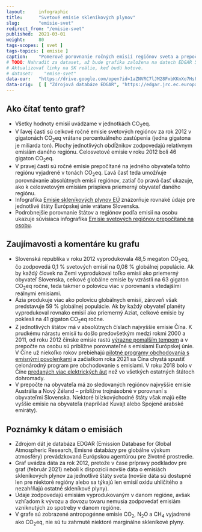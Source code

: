 ```yaml
---
layout:     infographic
title:      "Svetové emisie skleníkových plynov"
slug:       "emisie-svet"
redirect_from: "/emisie-svet"
published:  2021-03-01
weight:     80
tags-scopes: [ svet ]
tags-topics: [ emisie ]
caption:    "Pomerové porovnanie ročných emisií regiónov sveta a prepočet na obyvateľa."
# TODO: Nahradit za dataset, až bude grafika založena na datech EDGAR 5.
# Aktualizovať linky na SK reálie, keď budú hotové.
# dataset:    "emise-svet"
data-our:   "https://drive.google.com/open?id=1aZNVRC7lJM28FxbKKnXo7HsPlyE2RaMbG3KDs8igwec"
data-orig:  [ [ "Zdrojová databáze EDGAR", "https://edgar.jrc.ec.europa.eu/overview.php?v=432_GHG" ] ]
---
```


## Ako čítať tento graf?

* Všetky hodnoty emisií uvádzame v jednotkách <glossary id="co2eq">CO<sub>2</sub>eq</glossary>.
* V ľavej časti sú celkové ročné emisie svetových regiónov za rok 2012 v gigatonách CO<sub>2</sub>eq vrátane percentuálneho zastúpenia (jedna gigatona je miliarda ton). Plochy jednotlivých obdĺžnikov zodpovedajú relatívnym emisiám daného regiónu. Celosvetové emisie v roku 2012 boli 46 gigaton CO<sub>2</sub>eq.
* V pravej časti sú ročné emisie prepočítané na jedného obyvateľa tohto regiónu vyjadrené v tonách CO<sub>2</sub>eq. Ľavá časť teda umožňuje porovnávanie absolútnych emisií regiónov, zatiaľ čo pravá časť ukazuje, ako k celosvetovým emisiám prispieva priemerný obyvateľ daného regiónu.
* Infografika [Emisie skleníkových plynov EÚ](https://faktaoklimatu.cz/infografiky/emise-eu-na-osobu) znázorňuje rovnaké údaje pre jednotlivé štáty Európskej únie vrátane Slovenska.
* Podrobnejšie porovnanie štátov a regiónov podľa emisií na osobu ukazuje súvisiaca infografika [Emisie svetových regiónov prepočítané na osobu](https://faktaoklimatu.cz/infografiky/emise-svet-na-osobu).

## Zaujímavosti a komentáre ku grafu

* Slovenská republika v roku 2012 vyprodukovala 48,5 megaton CO<sub>2</sub>eq, čo zodpovedá 0,1 % svetových emisií na 0,08 % globálnej populácie. Ak by každý človek na Zemi vyprodukoval toľko emisií ako priemerný obyvateľ Slovenska, celkové globálne emisie by vzrástli na 63 gigaton CO<sub>2</sub>eq ročne, teda takmer o polovicu viac v porovnaní s vtedajšími reálnymi emisiami.
* Ázia produkuje viac ako polovicu globálnych emisií, zároveň však predstavuje 59 % globálnej populácie. Ak by každý obyvateľ planéty vyprodukoval rovnako emisií ako priemerný Aziat, celkové emisie by poklesli na 41 gigaton CO<sub>2</sub>eq ročne.
* Z jednotlivých štátov má v absolútnych číslach najvyššie emisie Čína. K prudkému nárastu emisií tu došlo predovšetkým medzi rokmi 2000 a 2011, od roku 2012 čínske emisie rastú [výrazne pomalším tempom](https://unearthed.greenpeace.org/2019/02/28/china-coal-renewable-energy-2018-data-trends/) a v prepočte na osobu sú približne porovnateľné s emisiami Európskej únie. V Číne už niekoľko rokov prebiehajú [pilotné programy obchodovania s emisnými povolenkami](https://www.nytimes.com/interactive/2019/04/02/climate/pricing-carbon-emissions.html) a začiatkom roka 2021 sa Čína chystá spustiť celonárodný program pre obchodovanie s emisiami. V roku 2018 bolo v Číne [predaných viac elektrických áut](https://qz.com/1517557/five-things-to-know-about-chinas-electric-car-boom/) než vo všetkých ostatných štátoch dohromady.
* V prepočte na obyvateľa má zo sledovaných regiónov najvyššie emisie Austrália a Nový Zéland – približne trojnásobné v porovnaní s obyvateľmi Slovenska. Niektoré blízkovýchodné štáty však majú ešte vyššie emisie na obyvateľa (napríklad Kuvajt alebo Spojené arabské emiráty).

## Poznámky k dátam o emisiách

* Zdrojom dát je databáza EDGAR (Emission Database for Global Atmospheric Research, Emisné databázy pre globálne výskum atmosféry) prevádzkovaná Európskou agentúrou pre životné prostredie.
* Graf uvádza dáta za rok 2012, pretože v čase prípravy podkladov pre graf (február 2021) neboli k dispozícii novšie dáta o emisiách skleníkových plynov za jednotlivé štáty sveta (novšie dáta sú dostupné len pre niektoré regióny alebo sa týkajú len emisií oxidu uhličitého a nezahŕňajú ostatné skleníkové plyny).
* Údaje zodpovedajú emisiám vyprodukovaným v danom regióne, avšak vzhľadom k vývozu a dovozu tovaru nemusia zodpovedať emisiám vzniknutých zo spotreby v danom regióne.
* V grafe sú zobrazené <glossary id="antropogennisklenikoveplyny">antropogénne emisie</glossary> CO<sub>2</sub>, N<sub>2</sub>O a CH<sub>4</sub> vyjadrené ako <glossary id="co2eq">CO<sub>2</sub>eq</glossary>, nie sú tu zahrnuté niektoré marginálne skleníkové plyny.
